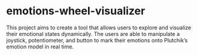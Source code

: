 # emotions-wheel-visualizer
This project aims to create a tool that allows users to explore and visualize their emotional states dynamically. The users are able to manipulate a joystick, potentiometer, and button to mark their emotions onto Plutchik’s emotion model in real time.
